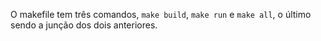 O makefile tem três comandos, `make build`, `make run` e `make all`, o último sendo a junção dos dois anteriores.


